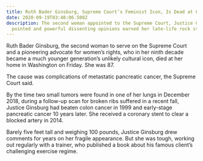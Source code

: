```yaml
---
title: Ruth Bader Ginsburg, Supreme Court’s Feminist Icon, Is Dead at 87
date: 2020-09-19T03:48:06.508Z
description: The second woman appointed to the Supreme Court, Justice Ginsburg’s
  pointed and powerful dissenting opinions earned her late-life rock stardom.
---
```

Ruth Bader Ginsburg, the second woman to serve on the Supreme Court and a pioneering advocate for women’s rights, who in her ninth decade became a much younger generation’s unlikely cultural icon, died at her home in Washington on Friday. She was 87.

The cause was complications of metastatic pancreatic cancer, the Supreme Court said.

By the time two small tumors were found in one of her lungs in December 2018, during a follow-up scan for broken ribs suffered in a recent fall, Justice Ginsburg had beaten colon cancer in 1999 and early-stage pancreatic cancer 10 years later. She received a coronary stent to clear a blocked artery in 2014.

Barely five feet tall and weighing 100 pounds, Justice Ginsburg drew comments for years on her fragile appearance. But she was tough, working out regularly with a trainer, who published a book about his famous client’s challenging exercise regime.